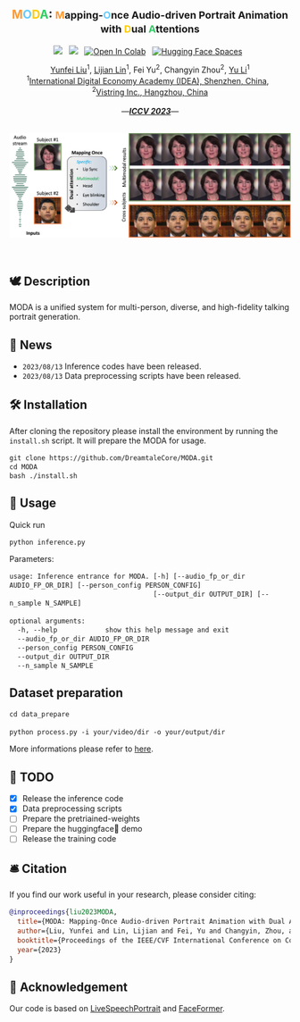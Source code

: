 <div align="center">

<h2> <font color="#FF9933">M</font><font color="#66CCFF">O</font><font color="#FFCC00">D</font><font color="#33CC66">A</font>: <span style="font-size:18px"> <font color="#FF9933">M</font>apping-<font color="#66CCFF">O</font>nce Audio-driven Portrait Animation with <font color="#FFCC00">D</font>ual <font color="#33CC66">A</font>ttentions</nobr></span> </h2>

  <a href='https://arxiv.org/abs/2307.10008'><img src='https://img.shields.io/badge/ArXiv-PDF-red'></a> &nbsp; <a href='https://liuyunfei.net/projects/iccv23-moda/'><img src='https://img.shields.io/badge/Project-Page-Green'></a> &nbsp; [![Open In Colab](https://colab.research.google.com/assets/colab-badge.svg)](#) &nbsp; [![Hugging Face Spaces](https://img.shields.io/badge/%F0%9F%A4%97%20Hugging%20Face-Spaces-blue)](#) &nbsp; 

<div>
    <nobr><a href="http://liuyunfei.net"
  >Yunfei Liu</a><sup>1</sup>,</nobr>
  <nobr><a href="https://scholar.google.com.hk/citations?user=Xf5_TfcAAAAJ&hl=zh-CN"
  >Lijian Lin</a><sup>1</sup>,</nobr>
  <nobr>Fei Yu<sup>2</sup>,</nobr>
  <nobr>Changyin Zhou<sup>2</sup>,</nobr>
  <nobr><a href="https://yu-li.github.io/"
  >Yu Li</a><sup>1</sup></nobr>
 <br>
  <nobr><sup>1</sup><a href="https://www.idea.edu.cn">International Digital Economy Academy (IDEA), Shenzhen, China</a>,&nbsp;&nbsp;</nobr>
  <nobr><sup>2</sup><a href="https://www.vistring.ai">Vistring Inc., Hangzhou, China</a></nobr>
</div>
<br>
<i>—<strong><a href='https://arxiv.org/abs/2307.10008' target='_blank'>ICCV 2023</a></strong>—</i>
<br>
<br>


![moda](images/teaser.png)

<br>

</div>

## 🕊️ Description

MODA is a unified system for multi-person, diverse, and high-fidelity talking portrait generation.

## 🎊 News

* `2023/08/13` Inference codes have been released.
* `2023/08/13` Data preprocessing scripts have been released.


## 🛠️ Installation

After cloning the repository please install the environment by running the `install.sh` script. It will prepare the MODA for usage. 

```shell
git clone https://github.com/DreamtaleCore/MODA.git
cd MODA
bash ./install.sh
```

## 🚀 Usage

Quick run
```shell
python inference.py
```

Parameters:
```shell
usage: Inference entrance for MODA. [-h] [--audio_fp_or_dir AUDIO_FP_OR_DIR] [--person_config PERSON_CONFIG]
                                    [--output_dir OUTPUT_DIR] [--n_sample N_SAMPLE]

optional arguments:
  -h, --help            show this help message and exit
  --audio_fp_or_dir AUDIO_FP_OR_DIR
  --person_config PERSON_CONFIG
  --output_dir OUTPUT_DIR
  --n_sample N_SAMPLE
```

## Dataset preparation

```
cd data_prepare

python process.py -i your/video/dir -o your/output/dir
```

More informations please refer to [here](data_prepare/README.md).

## 🚧 TODO

- [x] Release the inference code
- [x] Data preprocessing scripts
- [ ] Prepare the pretriained-weights
- [ ] Prepare the huggingface🤗 demo
- [ ] Release the training code

## 🛎 Citation

If you find our work useful in your research, please consider citing:

```bibtex
@inproceedings{liu2023MODA,
  title={MODA: Mapping-Once Audio-driven Portrait Animation with Dual Attentions},
  author={Liu, Yunfei and Lin, Lijian and Fei, Yu and Changyin, Zhou, and Yu, Li},
  booktitle={Proceedings of the IEEE/CVF International Conference on Computer Vision},
  year={2023}
}
```

## 🥂 Acknowledgement
Our code is based on [LiveSpeechPortrait](https://github.com/YuanxunLu/LiveSpeechPortraits) and [FaceFormer](https://github.com/EvelynFan/FaceFormer).